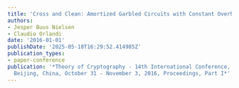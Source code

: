 ```yaml
---
title: 'Cross and Clean: Amortized Garbled Circuits with Constant Overhead'
authors:
- Jesper Buus Nielsen
- Claudio Orlandi
date: '2016-01-01'
publishDate: '2025-05-18T16:29:52.414985Z'
publication_types:
- paper-conference
publication: '*Theory of Cryptography - 14th International Conference, TCC 2016-B,
  Beijing, China, October 31 - November 3, 2016, Proceedings, Part I*'
---
```

